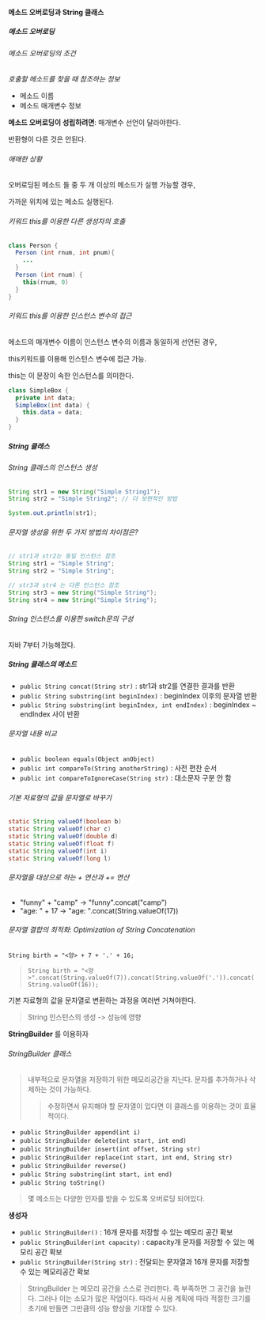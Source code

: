 #### 메소드 오버로딩과 String 클래스
##### 메소드 오버로딩
###### 메소드 오버로딩의 조건
*호출할 메소드를 찾을 때 참조하는 정보*
- 메소드 이름
- 메소드 매개변수 정보

**메소드 오버로딩이 성립하려면**: 매개변수 선언이 달라야한다.

반환형이 다른 것은 안된다.

###### 애매한 상황
오버로딩된 메소드 들 중 두 개 이상의 메소드가 실행 가능할 경우,

가까운 위치에 있는 메소드 실행된다.

###### 키워드 this를 이용한 다른 생성자의 호출
```java
class Person {
  Person (int rnum, int pnum){
    ...
  }
  Person (int rnum) {
    this(rnum, 0)
  }
}
```

###### 키워드 this를 이용한 인스턴스 변수의 접근
메소드의 매개변수 이름이 인스턴스 변수의 이름과 동일하게 선언된 경우,

this키워드를 이용해 인스턴스 변수에 접근 가능.

this는 이 문장이 속한 인스턴스를 의미한다.
``` java
class SimpleBox {
  private int data;
  SimpleBox(int data) {
    this.data = data;
  }
}
```

##### String 클래스
###### String 클래스의 인스턴스 생성
``` java
String str1 = new String("Simple String1");
String str2 = "Simple String2"; // 더 보편적인 방법

System.out.println(str1);
```

###### 문자열 생성을 위한 두 가지 방법의 차이점은?
```java
// str1과 str2는 동일 인스턴스 참조
String str1 = "Simple String";
String str2 = "Simple String";

// str3과 str4 는 다른 인스턴스 참조
String str3 = new String("Simple String");
String str4 = new String("Simple String");
```

###### String 인스턴스를 이용한 switch문의 구성
자바 7부터 가능해졌다.

##### String 클래스의 메소드
- `public String concat(String str)` : str1과 str2를 연결한 결과를 반환
- `public String substring(int beginIndex)` : beginIndex 이후의 문자열 반환
- `public String substring(int beginIndex, int endIndex)` : beginIndex ~ endIndex 사이 반환

###### 문자열 내용 비교
- `public boolean equals(Object anObject)`
- `public int compareTo(String anotherString)` : 사전 편찬 순서
- `public int compareToIgnoreCase(String str)` : 대소문자 구분 안 함

###### 기본 자료형의 값을 문자열로 바꾸기
```java
static String valueOf(boolean b)
static String valueOf(char c)
static String valueOf(double d)
static String valueOf(float f)
static String valueOf(int i)
static String valueOf(long l)
```

###### 문자열을 대상으로 하는 + 연산과 += 연산
- "funny" + "camp" -> "funny".concat("camp")
- "age: " + 17 -> "age: ".concat(String.valueOf(17))

###### 문자열 결합의 최적화: Optimization of String Concatenation
`String birth = "<양> + 7 + '.' + 16;`
> `String birth = "<양>".concat(String.valueOf(7)).concat(String.valueOf('.')).concat(String.valueOf(16));`

기본 자료형의 값을 문자열로 변환하는 과정을 여러번 거쳐야한다.
> String 인스턴스의 생성 -> 성능에 영향

**StringBuilder** 를 이용하자

###### StringBuilder 클래스
> 내부적으로 문자열을 저장하기 위한 메모리공간을 지닌다. 문자를 추가하거나 삭제하는 것이 가능하다.
> >수정하면서 유지해야 할 문자열이 있다면 이 클래스를 이용하는 것이 효율적이다.

- `public StringBuilder append(int i)`
- `public StringBuilder delete(int start, int end)`
- `public StringBuilder insert(int offset, String str)`
- `public StringBuilder replace(int start, int end, String str)`
- `public StringBuilder reverse()`
- `public String substring(int start, int end)`
- `public String toString()`

> 몇 메소드는 다양한 인자를 받을 수 있도록 오버로딩 되어있다.

**생성자**
- `public StringBuilder()` : 16개 문자를 저장할 수 있는 메모리 공간 확보
- `public StringBuilder(int capacity)` : capacity개 문자를 저장할 수 있는 메모리 공간 확보
- `public StringBuilder(String str)` : 전달되는 문자열과 16개 문자를 저장할 수 있는 메모리공간 확보

> StringBuilder 는 메모리 공간을 스스로 관리한다. 즉 부족하면 그 공간을 늘린다. 그러나 이는 소모가 많은 작업이다. 따라서 사용 계획에 따라 적절한 크기를 초기에 만들면 그만큼의 성능 향상을 기대할 수 있다.